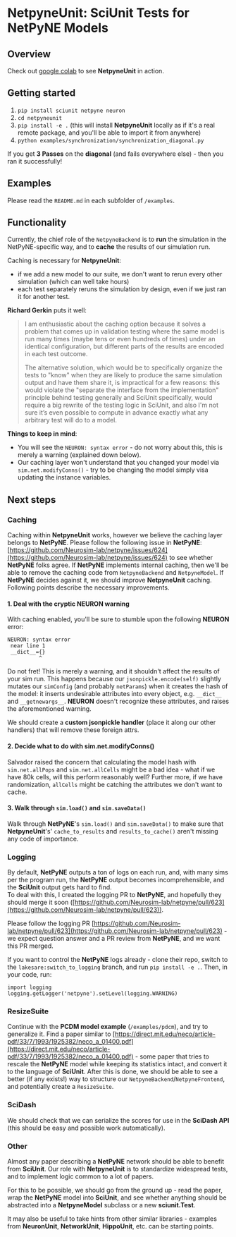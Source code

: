 # NetpyneUnit: SciUnit Tests for NetPyNE Models

## Overview

Check out [google colab](https://colab.research.google.com/github/lakesare/netpyneunit/blob/main/docs/PDCM_example.ipynb) to see **NetpyneUnit** in action.

## Getting started

1. `pip install sciunit netpyne neuron`  
2. `cd netpyneunit`
3. `pip install -e .` (this will install **NetpyneUnit** locally as if it's a real remote package, and you'll be able to import it from anywhere)
4. `python examples/synchronization/synchronization_diagonal.py`

If you get **3 Passes** on the **diagonal** (and fails everywhere else) - then you ran it successfully!

## Examples

Please read the `README.md` in each subfolder of `/examples`.

## Functionality

Currently, the chief role of the `NetpyneBackend` is to **run** the simulation in the NetPyNE-specific way, and to **cache** the results of our simulation run.  

Caching is necessary for **NetpyneUnit**:
- if we add a new model to our suite, we don't want to rerun every other simulation (which can well take hours)
- each test separately reruns the simulation by design, even if we just ran it for another test.

**Richard Gerkin** puts it well:
> I am enthusiastic about the caching option because it solves a problem that comes up in validation testing where the same model is run many times (maybe tens or even hundreds of times) under an identical configuration, but different parts of the results are encoded in each test outcome.
> 
> The alternative solution, which would be to specifically organize the tests to "know" when they are likely to produce the same simulation output and have them share it, is impractical for a few reasons: this would violate the "separate the interface from the implementation" principle behind testing generally and SciUnit specifically, would require a big rewrite of the testing logic in SciUnit, and also I'm not sure it’s even possible to compute in advance exactly what any arbitrary test will do to a model.

**Things to keep in mind**:
- You will see the `NEURON: syntax error`  - do not worry about this, this is merely a warning (explained down below).
- Our caching layer won't understand that you changed your model via `sim.net.modifyConns()` - try to be changing the model simply visa updating the instance variables.

## Next steps

### Caching

Caching within **NetpyneUnit** works, however we believe the caching layer belongs to **NetPyNE**.
Please follow the following issue in **NetPyNE**: [https://github.com/Neurosim-lab/netpyne/issues/624](https://github.com/Neurosim-lab/netpyne/issues/624) to see whether **NetPyNE** folks agree.
If **NetPyNE** implements internal caching, then we'll be able to remove the caching code from `NetpyneBackend` and `NetpyneModel`.
If **NetPyNE** decides against it, we should improve **NetpyneUnit** caching. Following points describe the necessary improvements.

#### 1. Deal with the cryptic NEURON warning
 
   With caching enabled, you'll be sure to stumble upon the following **NEURON** error:
```
NEURON: syntax error
 near line 1
 __dict__={}
          ^
```
Do not fret! This is merely a warning, and it shouldn't affect the results of your sim run.
This happens because our `jsonpickle.encode(self)` slightly mutates our `simConfig` (and probably `netParams`) when it creates the hash of the model: it inserts undesirable attributes into every object, e.g. `__dict__` and `__getnewargs__`. 
**NEURON** doesn't recognize these attributes, and raises the aforementioned warning.

We should create a **custom jsonpickle handler** (place it along our other handlers) that will remove these foreign attrs.

#### 2. Decide what to do with sim.net.modifyConns()

Salvador raised the concern that calculating the model hash with `sim.net.allPops` and `sim.net.allCells` might be a bad idea - what if we have 80k cells, will this perform reasonably well?
Further more, if we have randomization, `allCells`  might be catching the attributes we don't want to cache.

#### 3. Walk through `sim.load()` and `sim.saveData()`

Walk through **NetPyNE**'s `sim.load()` and `sim.saveData()` to make sure that **NetpyneUnit**'s' `cache_to_results` and `results_to_cache()` aren't missing any code of importance.

### Logging

By default, **NetPyNE** outputs a ton of logs on each run, and, with many sims per the program run, the **NetPyNE** output becomes incomprehensible, and the **SciUnit** output gets hard to find.  
To deal with this, I created the logging PR to **NetPyNE**, and hopefully they should merge it soon ([https://github.com/Neurosim-lab/netpyne/pull/623](https://github.com/Neurosim-lab/netpyne/pull/623)).

Please follow the logging PR [https://github.com/Neurosim-lab/netpyne/pull/623](https://github.com/Neurosim-lab/netpyne/pull/623) - we expect question answer and a PR review from **NetPyNE**, and we want this PR merged.

If you want to control the **NetPyNE** logs already - clone their repo, switch to the `lakesare:switch_to_logging` branch, and run `pip install -e .`.
Then, in your code, run:
```
import logging
logging.getLogger('netpyne').setLevel(logging.WARNING)
```


### ResizeSuite

Continue with the **PCDM model example** (`/examples/pdcm`), and try to generalize it.
Find a paper similar to [https://direct.mit.edu/neco/article-pdf/33/7/1993/1925382/neco_a_01400.pdf](https://direct.mit.edu/neco/article-pdf/33/7/1993/1925382/neco_a_01400.pdf) - some paper that tries to rescale the **NetPyNE** model while keeping its statistics intact, and convert it to the language of **SciUnit**.
After this is done, we should be able to see a better (if any exists!) way to structure our `NetpyneBackend`/`NetpyneFrontend`, and potentially create a `ResizeSuite`.

### SciDash

We should check that we can serialize the scores for use in the **SciDash API** (this should be easy and possible work automatically).

### Other

Almost any paper describing a **NetPyNE** network should be able to benefit from **SciUnit**.
Our role with **NetpyneUnit** is to standardize widespread tests, and to implement logic common to a lot of papers.


For this to be possible, we should go from the ground up - read the paper, wrap the **NetPyNE** model into **SciUnit**, and see whether anything should be abstracted into a **NetpyneModel** subclass or a new **sciunit.Test**.

It may also be useful to take hints from other similar libraries - examples from **NeuronUnit**, **NetworkUnit**, **HippoUnit**, etc. can be starting points.  

